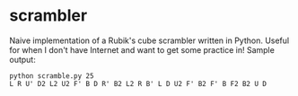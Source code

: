 scrambler
=========

Naive implementation of a Rubik's cube scrambler written in Python. Useful for when I don't have Internet and want to get some practice in! Sample output:

    python scramble.py 25
    L R U' D2 L2 U2 F' B D R' B2 L2 R B' L D U2 F' B2 F' B F2 B2 U D

